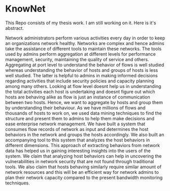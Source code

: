 # KnowNet

This Repo consists of my thesis work. I am still working on it. Here is it's abstract.

Network administrators perform various activities every day in order to keep an organizations
network healthy. Networks are complex and hence admins take the assistance
of different tools to maintain these networks. The tools used by admins perform aggregation
at different levels for performance management, security, maintaining the quality
of service and others. Aggregating at port level to understand the behavior of flows is
well studied whereas understanding the behavior of hosts and groups of hosts is less well
studied. The latter is helpful to admins in making informed decisions regarding activities
that include security policies and capacity planning among many others. Looking at flow
level doesnt help us in understanding the total activities each host is undertaking and
doesnt figure out which hosts are behaving alike as flow is just an instance of communication
between two hosts. Hence, we want to aggregate by hosts and group them by
understanding their behaviour.
As we have millions of flows and thousands of hosts to work on, we used data mining
techniques to find the structure and present them to admins to help them make decisions
and ease enterprise network management.
We have built a system that consumes flow records of network as input and determines
the host behaviors in the network and groups the hosts accordingly. We also built an
accompanying tool to this system that analyzes the host behaviors in different dimensions.
This approach of extracting behaviors from network data has helped us in gaining
interesting insights into the users of the system. We claim that analyzing host behaviors
can help in uncovering the vulnerabilities in network security that are not found through
traditional tools. We also claim that hosts behaving similarly require similar amount of
network resources and this will be an efficient way for network admins to plan their
network capacity compared to the present bandwidth monitoring techniques.
